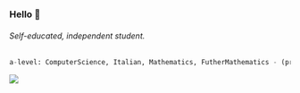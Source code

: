 ### Hello 👋
###### Self-educated, independent student.
```python
a-level: ComputerScience, Italian, Mathematics, FutherMathematics - (pred: A*A*A*B)
```


![](https://leetcard.jacoblin.cool/pepperonii?sheets=https://gist.github.com/peperonnii/fff920929e880e88109c4af6d5f5efbd&theme=nord&font=Rubik&border=1&radius=8&height=200&width=500)

<!--
- 🔭 I’m currently working on ...
- 🌱 I’m currently learning ...
- 👯 I’m looking to collaborate on ...
- 🤔 I’m looking for help with ...
- 💬 Ask me about ...
- 📫 How to reach me: ...
- 😄 Pronouns: ...
- ⚡ Fun fact: ...
-->
